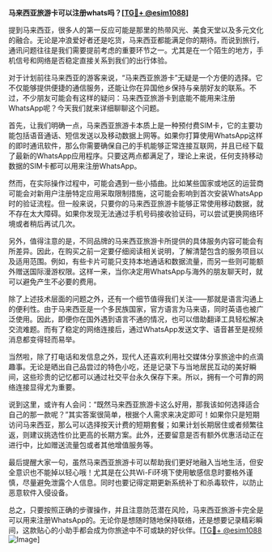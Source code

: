 **马来西亚旅游卡可以注册whats吗？[[TG💪+ @esim1088](https://t.me/s/esim1088)]**

提到马来西亚，很多人的第一反应可能是那里的热带风光、美食天堂以及多元文化的融合。无论是冲浪爱好者还是吃货，马来西亚都能满足你的期待。而说到旅行，通讯问题往往是我们需要提前考虑的重要环节之一。尤其是在一个陌生的地方，手机信号和网络是否稳定直接关系到我们的出行体验。

对于计划前往马来西亚的游客来说，“马来西亚旅游卡”无疑是一个方便的选择。它不仅能够提供便捷的通信服务，还能让你在异国他乡保持与亲朋好友的联系。不过，不少朋友可能会有这样的疑问：马来西亚旅游卡到底能不能用来注册WhatsApp呢？今天我们就来详细聊聊这个问题。

首先，让我们明确一点，马来西亚旅游卡本质上是一种预付费SIM卡，它的主要功能包括语音通话、短信发送以及移动数据上网等。如果你打算使用WhatsApp这样的即时通讯软件，那么你需要确保自己的手机能够正常连接互联网，并且已经下载了最新的WhatsApp应用程序。只要这两点都满足了，理论上来说，任何支持移动数据的SIM卡都可以用来注册WhatsApp。

然而，在实际操作过程中，可能会遇到一些小插曲。比如某些国家或地区的运营商可能会对新用户注册特定应用采取限制措施，这可能会影响到首次安装WhatsApp时的验证流程。但一般来说，只要你的马来西亚旅游卡能够正常使用移动数据，就不存在太大障碍。如果你发现无法通过手机号码接收验证码，可以尝试更换网络环境或者稍后再试几次。

另外，值得注意的是，不同品牌的马来西亚旅游卡所提供的具体服务内容可能会有所差异。因此，在购买之前一定要仔细阅读相关说明，了解清楚包含的服务项目以及适用范围。例如，有些卡片可能只支持本地通话和数据流量，而另一些则可能额外赠送国际漫游权限。这样一来，当你决定用WhatsApp与海外的朋友聊天时，就可以避免产生不必要的费用。

除了上述技术层面的问题之外，还有一个细节值得我们关注——那就是语言沟通上的便利性。由于马来西亚是一个多民族国家，官方语言为马来语，同时英语也被广泛使用。因此，即便你在国外遇到语言不通的情况，也可以借助翻译工具轻松解决交流难题。而有了稳定的网络连接后，通过WhatsApp发送文字、语音甚至是视频消息都变得轻而易举。

当然啦，除了打电话和发信息之外，现代人还喜欢利用社交媒体分享旅途中的点滴趣事。无论是晒出自己品尝过的特色小吃，还是记录下与当地居民互动的美好瞬间，这些珍贵的记忆都可以通过社交平台永久保存下来。所以，拥有一个可靠的网络连接显得尤为重要。

说到这里，或许有人会问：“既然马来西亚旅游卡这么好用，那我该如何选择适合自己的那一款呢？”其实答案很简单，根据个人需求来决定即可！如果你只是短期访问马来西亚，那么可以选择按天计费的短期套餐；如果计划长期居住或者频繁往返，则建议挑选性价比更高的长期方案。此外，还要留意是否有额外优惠活动正在进行中，比如赠送流量包或者其他增值服务等。

最后提醒大家一句，虽然马来西亚旅游卡可以帮助我们更好地融入当地生活，但安全意识也不能掉以轻心哦！尤其是在公共Wi-Fi环境下使用敏感信息时要格外谨慎，尽量避免泄露个人信息。同时也要记得定期更新系统补丁和杀毒软件，以防止恶意软件入侵设备。

总之，只要按照正确的步骤操作，并且注意防范潜在风险，马来西亚旅游卡完全是可以用来注册WhatsApp的。无论你是想随时随地保持联络，还是想要记录精彩瞬间，这款贴心的小助手都会成为你旅途中不可或缺的好伙伴。[[TG💪+ @esim1088](https://t.me/s/esim1088) ![Image](https://i.postimg.cc/4NQfJmqS/Snipaste-2025-05-13-00-14-12.png)]